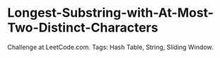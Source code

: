# Longest-Substring-with-At-Most-Two-Distinct-Characters
Challenge at LeetCode.com. Tags: Hash Table, String, Sliding Window.
